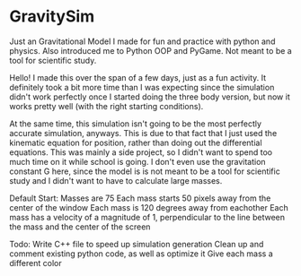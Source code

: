 # GravitySim
Just an Gravitational Model I made for fun and practice with python and physics. Also introduced me to Python OOP and PyGame.
Not meant to be a tool for scientific study.

  Hello! I made this over the span of a few days, just as a fun activity. It definitely took a bit more time than I was expecting since the simulation didn't work perfectly once I started doing the three body version, but now it works pretty well (with the right starting conditions).
  
At the same time, this simulation isn't going to be the most perfectly accurate simulation, anyways. This is due to that fact that I just used the kinematic equation for position, rather than doing out the differential equations. This was mainly a side project, so I didn't want to spend too much time on it while school is going.
I don't even use the gravitation constant G here, since the model is is not meant to be a tool for scientific study and I didn't want to have to calculate large masses.

Default Start:
Masses are 75
Each mass starts 50 pixels away from the center of the window
Each mass is 120 degrees away from eachother
Each mass has a velocity of a magnitude of 1, perpendicular to the line between the mass and the center of the screen

Todo:
  Write C++ file to speed up simulation generation
  Clean up and comment existing python code, as well as optimize it
  Give each mass a different color
